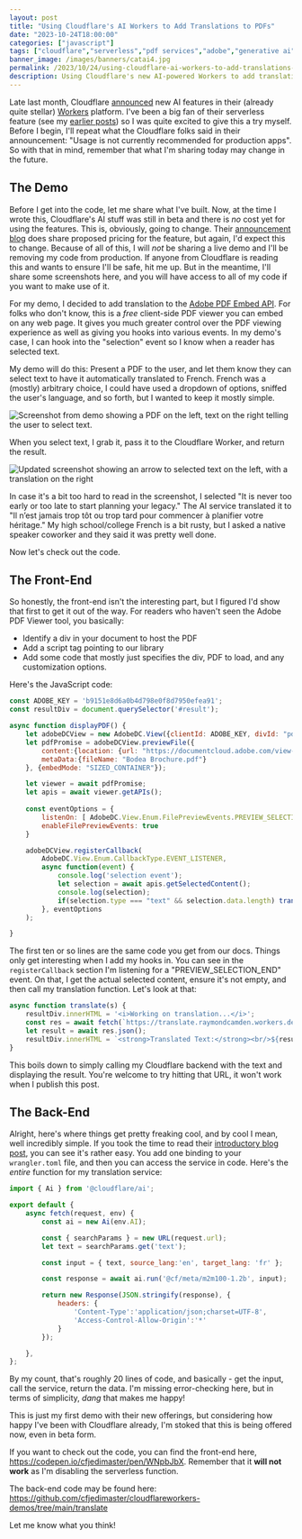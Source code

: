 ```yaml
---
layout: post
title: "Using Cloudflare's AI Workers to Add Translations to PDFs"
date: "2023-10-24T18:00:00"
categories: ["javascript"]
tags: ["cloudflare","serverless","pdf services","adobe","generative ai"]
banner_image: /images/banners/catai4.jpg
permalink: /2023/10/24/using-cloudflare-ai-workers-to-add-translations-to-pdfs
description: Using Cloudflare's new AI-powered Workers to add translation to a PDF in your browser.
---
```


Late last month, Cloudflare [announced](https://blog.cloudflare.com/workers-ai/) new AI features in their (already quite stellar) 
[Workers](https://workers.cloudflare.com/) platform. I've been a big fan of their serverless feature (see my [earlier posts](https://www.raymondcamden.com/tags/cloudflare)) so I was quite excited to give this a try myself. Before I begin, I'll repeat what the Cloudflare folks said in their announcement: "Usage is not currently recommended for production apps". So with that in mind, remember that what I'm sharing today may change in the future. 

## The Demo

Before I get into the code, let me share what I've built. Now, at the time I wrote this, Cloudflare's AI stuff was still in beta and there is *no* cost yet for using the features. This is, obviously, going to change. Their [announcement blog](https://blog.cloudflare.com/workers-ai/) does share proposed pricing for the feature, but again, I'd expect this to change. Because of all of this, I will *not* be sharing a live demo and I'll be removing my code from production. If anyone from Cloudflare is reading this and wants to ensure I'll be safe, hit me up. But in the meantime, I'll share some screenshots here, and you will have access to all of my code if you want to make use of it. 

For my demo, I decided to add translation to the [Adobe PDF Embed API](https://developer.adobe.com/document-services/apis/pdf-embed/). For folks who don't know, this is a *free* client-side PDF viewer you can embed on any web page. It gives you much greater control over the PDF viewing experience as well as giving you hooks into various events. In my demo's case, I can hook into the "selection" event so I know when a reader has selected text.

My demo will do this: Present a PDF to the user, and let them know they can select text to have it automatically translated to French. French was a (mostly) arbitrary choice, I could have used a dropdown of options, sniffed the user's language, and so forth, but I wanted to keep it mostly simple. 

<p>
<img src="https://static.raymondcamden.com/images/2023/10/pdf1.png" alt="Screenshot from demo showing a PDF on the left, text on the right telling the user to select text." class="imgborder imgcenter" loading="lazy">
</p>

When you select text, I grab it, pass it to the Cloudflare Worker, and return the result.

<p>
<img src="https://static.raymondcamden.com/images/2023/10/pdf2.png" alt="Updated screenshot showing an arrow to selected text on the left, with a translation on the right" class="imgborder imgcenter" loading="lazy">
</p>

In case it's a bit too hard to read in the screenshot, I selected "It is never too early or too late to start planning your legacy." The AI service translated it to "Il n’est jamais trop tôt ou trop tard pour commencer à planifier votre héritage." My high school/college French is a bit rusty, but I asked a native speaker coworker and they said it was pretty well done. 

Now let's check out the code.

## The Front-End

So honestly, the front-end isn't the interesting part, but I figured I'd show that first to get it out of the way. For readers who haven't seen the Adobe PDF Viewer tool, you basically:

* Identify a div in your document to host the PDF
* Add a script tag pointing to our library
* Add some code that mostly just specifies the div, PDF to load, and any customization options.

Here's the JavaScript code:

```js
const ADOBE_KEY = 'b9151e8d6a0b4d798e0f8d7950efea91';
const resultDiv = document.querySelector('#result');

async function displayPDF() {
    let adobeDCView = new AdobeDC.View({clientId: ADOBE_KEY, divId: "pdfBox"});
    let pdfPromise = adobeDCView.previewFile({
        content:{location: {url: "https://documentcloud.adobe.com/view-sdk-demo/PDFs/Bodea%20Brochure.pdf"}},
        metaData:{fileName: "Bodea Brochure.pdf"}
    }, {embedMode: "SIZED_CONTAINER"}); 

    let viewer = await pdfPromise;
    let apis = await viewer.getAPIs();
        
    const eventOptions = {
        listenOn: [ AdobeDC.View.Enum.FilePreviewEvents.PREVIEW_SELECTION_END ],
        enableFilePreviewEvents: true
    }

    adobeDCView.registerCallback(
        AdobeDC.View.Enum.CallbackType.EVENT_LISTENER,
        async function(event) {
            console.log('selection event');
            let selection = await apis.getSelectedContent();
            console.log(selection);
            if(selection.type === "text" && selection.data.length) translate(selection.data);
        }, eventOptions
    );

}
```

The first ten or so lines are the same code you get from our docs. Things only get interesting when I add my hooks in. You can see in the `registerCallback` section I'm listening for a "PREVIEW_SELECTION_END" event. On that, I get the actual selected content, ensure it's not empty, and then call my translation function. Let's look at that:

```js
async function translate(s) {
    resultDiv.innerHTML = '<i>Working on translation...</i>';
    const res = await fetch(`https://translate.raymondcamden.workers.dev/?text=${encodeURIComponent(s)}`);
    let result = await res.json();
    resultDiv.innerHTML = `<strong>Translated Text:</strong><br/>${result.translated_text}`;
}
```

This boils down to simply calling my Cloudflare backend with the text and displaying the result. You're welcome to try hitting that URL, it won't work when I publish this post. 

## The Back-End

Alright, here's where things get pretty freaking cool, and by cool I mean, well incredibly simple. If you took the time to read their [introductory blog post](https://blog.cloudflare.com/workers-ai/), you can see it's rather easy. You add one binding to your `wrangler.toml` file, and then you can access the service in code. Here's the *entire* function for my translation service:

```js
import { Ai } from '@cloudflare/ai';

export default {
    async fetch(request, env) {
        const ai = new Ai(env.AI);

        const { searchParams } = new URL(request.url);
        let text = searchParams.get('text');

        const input = { text, source_lang:'en', target_lang: 'fr' };

        const response = await ai.run('@cf/meta/m2m100-1.2b', input);

        return new Response(JSON.stringify(response), {
            headers: {
                'Content-Type':'application/json;charset=UTF-8',
                'Access-Control-Allow-Origin':'*'
            }
        });

    },
};
```

By my count, that's roughly 20 lines of code, and basically - get the input, call the service, return the data. I'm missing error-checking here, but in terms of simplicity, *dang* that makes me happy! 

This is just my first demo with their new offerings, but considering how happy I've been with Cloudflare already, I'm stoked that this is being offered now, even in beta form.

If you want to check out the code, you can find the front-end here, <https://codepen.io/cfjedimaster/pen/WNpbJbX>. Remember that it <strong>will not work</strong> as I'm disabling the serverless function.

The back-end code may be found here: <https://github.com/cfjedimaster/cloudflareworkers-demos/tree/main/translate>

Let me know what you think!